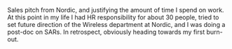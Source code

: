 Sales pitch from Nordic, and justifying the amount of time I spend on work. At
this point in my life I had HR responsibility for about 30 people, tried to set
future direction of the Wireless department at Nordic, and I was doing a
post-doc on SARs. In retrospect, obviously heading towards my first burn-out.

